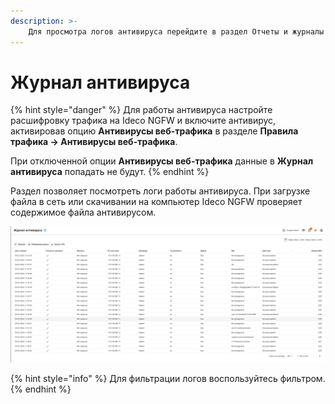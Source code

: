 ```yaml
---
description: >-
    Для просмотра логов антивируса перейдите в раздел Отчеты и журналы -> Журнал антивируса.
---
```


# Журнал антивируса

{% hint style="danger" %}
Для работы антивируса настройте расшифровку трафика на Ideco NGFW и включите антивирус, активировав опцию **Антивирусы веб-трафика** в разделе **Правила трафика -> Антивирусы веб-трафика**.

При отключенной опции **Антивирусы веб-трафика** данные в **Журнал антивируса** попадать не будут.
{% endhint %}

Раздел позволяет посмотреть логи работы антивируса.
При загрузке файла в сеть или скачивании на компьютер Ideco NGFW проверяет содержимое файла антивирусом.

![](/.gitbook/assets/antivirus-logs.png)

{% hint style="info" %}
Для фильтрации логов воспользуйтесь фильтром.
{% endhint %}
